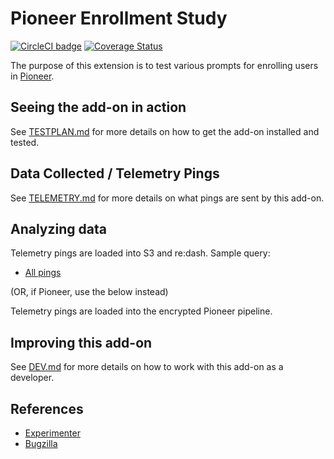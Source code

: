 # Pioneer Enrollment Study

[![CircleCI badge](https://img.shields.io/circleci/project/github/mozilla/pioneer-enrollment-study/master.svg?label=CircleCI)](https://circleci.com/gh/mozilla/pioneer-enrollment-study/)
[![Coverage Status](https://coveralls.io/repos/github/mozilla/pioneer-enrollment-study/badge.svg)](https://coveralls.io/github/mozilla/pioneer-enrollment-study)

The purpose of this extension is to test various prompts for enrolling users in [Pioneer][].

[pioneer]: https://medium.com/firefox-context-graph/make-firefox-better-with-pioneer-10c82d0f9301

## Seeing the add-on in action

See [TESTPLAN.md](./docs/TESTPLAN.md) for more details on how to get the add-on installed and tested.

## Data Collected / Telemetry Pings

See [TELEMETRY.md](./docs/TELEMETRY.md) for more details on what pings are sent by this add-on.

## Analyzing data

Telemetry pings are loaded into S3 and re:dash. Sample query:

* [All pings](https://sql.telemetry.mozilla.org/queries/{#your-id}/source#table)

(OR, if Pioneer, use the below instead)

Telemetry pings are loaded into the encrypted Pioneer pipeline.

## Improving this add-on

See [DEV.md](./docs/DEV.md) for more details on how to work with this add-on as a developer.

## References

* [Experimenter](https://experimenter.services.mozilla.com/experiments/TODO/)
* [Bugzilla](https://bugzilla.mozilla.org/show_bug.cgi?id=TODO)

